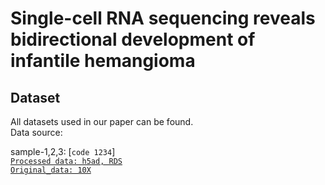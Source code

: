 # Single-cell RNA sequencing reveals bidirectional development of infantile hemangioma

## Dataset
All datasets used in our paper can be found.<br>
Data source: <br>

sample-1,2,3: [`code 1234`] <br>
[`Processed data: h5ad, RDS`](https://pan.baidu.com/s/16i1_Gd3r9u5kdz_wytsC3w)<br>
[`Original_data: 10X`](https://pan.baidu.com/s/1J_Ro5Dt5R2elOEoUZyKfEg?pwd=1234)<br>
